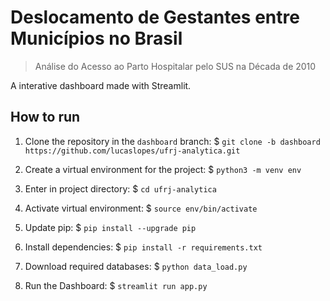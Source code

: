 # Deslocamento de Gestantes entre Municípios no Brasil
> Análise do Acesso ao Parto Hospitalar pelo SUS na Década de 2010

A interative dashboard made with Streamlit.

## How to run

1. Clone the repository in the `dashboard` branch:
$ `git clone -b dashboard https://github.com/lucaslopes/ufrj-analytica.git `

2. Create a virtual environment for the project:
$ `python3 -m venv env`

3. Enter in project directory:
$ `cd ufrj-analytica`

4. Activate virtual environment:
$ `source env/bin/activate`

5. Update pip:
$ `pip install --upgrade pip`

6. Install dependencies:
$ `pip install -r requirements.txt`

7. Download required databases:
$ `python data_load.py`

8. Run the Dashboard:
$ `streamlit run app.py`